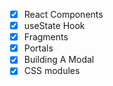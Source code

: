 
- [X] React Components
- [X] useState Hook
- [X] Fragments
- [X] Portals
- [X] Building A Modal
- [X] CSS modules
